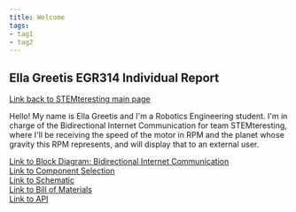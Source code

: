 ```yaml
---
title: Welcome
tags:
- tag1
- tag2
---
```

## Ella Greetis EGR314 Individual Report
[Link back to STEMteresting main page](https://egr314-2025-s-301.github.io/main-page/) <br>

Hello! My name is Ella Greetis and I'm a Robotics Engineering student. I'm in charge of the Bidirectional Internet Communication for team STEMteresting, where I'll be receiving the speed of the motor in RPM and the planet whose gravity this RPM represents, and will display that to an external user. <br>

[Link to Block Diagram: Bidirectional Internet Communication](01BlockDiagram.md) <br>
[Link to Component Selection](02componentSelection.md) <br>
[Link to Schematic](03schematic.md) <br>
[Link to Bill of Materials](04BOM.md) <br>
[Link to API](05API.md) <br>

